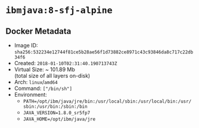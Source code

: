 # `ibmjava:8-sfj-alpine`

## Docker Metadata

- Image ID: `sha256:532234e12744f81ce5b28ae56f1d73882ce8971c43c93846da8c717c22db34f6`
- Created: `2018-01-10T02:31:40.190713743Z`
- Virtual Size: ~ 101.89 Mb  
  (total size of all layers on-disk)
- Arch: `linux`/`amd64`
- Command: `["/bin/sh"]`
- Environment:
  - `PATH=/opt/ibm/java/jre/bin:/usr/local/sbin:/usr/local/bin:/usr/sbin:/usr/bin:/sbin:/bin`
  - `JAVA_VERSION=1.8.0_sr5fp7`
  - `JAVA_HOME=/opt/ibm/java/jre`

